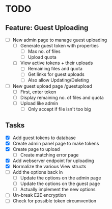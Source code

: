 # TODO

## Feature: Guest Uploading
- [ ] New admin page to manage guest uploading
  - [ ] Generate guest token with properties
    - [ ] Max no. of files
    - [ ] Upload quota
  - [ ] View active tokens + their uploads
    - [ ] Remaining files and quota
    - [ ] Get links for guest uploads
    - [ ] Also allow Updating/Deleting
- [ ] New guest upload page /guestupload
  - [ ] First, enter token
  - [ ] Display remaining no. of files and quota
  - [ ] Upload like admin
    - [ ] Only accept if file isn't too big

## Tasks
- [x] Add guest tokens to database
- [x] Create admin panel page to make tokens
- [x] Create page to upload
  - [ ] Create matching error page
- [x] Add webserver endpoint for uploading
- [x] Normalize the various View structs
- [ ] Add the options back in
  - [ ] Update the options on the admin page
  - [ ] Update the options on the guest page
  - [ ] Actually implement the new options
- [ ] Un-break E2E encryption
- [ ] Check for possible token circumvention
